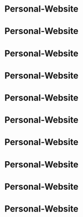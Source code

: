 # Personal-Website
# Personal-Website
# Personal-Website
# Personal-Website
# Personal-Website
# Personal-Website
# Personal-Website
# Personal-Website
# Personal-Website
# Personal-Website

